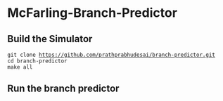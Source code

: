 # McFarling-Branch-Predictor

## Build the Simulator

<code>git clone https://github.com/prathprabhudesai/branch-predictor.git</code>
<br>
<code>cd branch-predictor</code> 
<br>
<code>make all</code>

## Run the branch predictor
